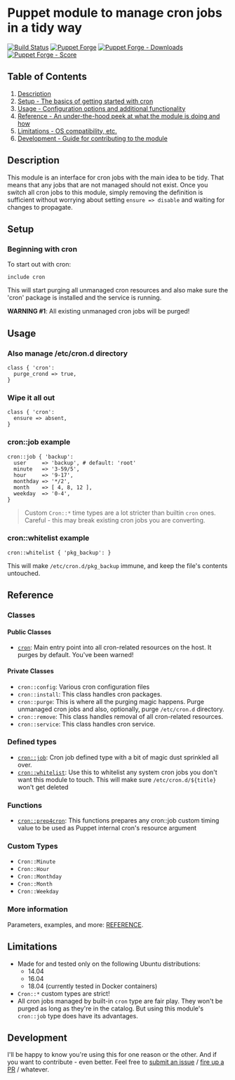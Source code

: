 # Puppet module to manage cron jobs in a tidy way

[![Build Status](https://travis-ci.org/pegasd/puppet-cron.svg?branch=master)](https://travis-ci.org/pegasd/puppet-cron)
[![Puppet Forge](https://img.shields.io/puppetforge/v/pegas/cron.svg)](https://forge.puppetlabs.com/pegas/cron)
[![Puppet Forge - Downloads](https://img.shields.io/puppetforge/dt/pegas/cron.svg)](https://forge.puppetlabs.com/pegas/cron)
[![Puppet Forge - Score](https://img.shields.io/puppetforge/f/pegas/cron.svg)](https://forge.puppetlabs.com/pegas/cron)

## Table of Contents

1. [Description](#description)
1. [Setup - The basics of getting started with cron](#setup)
1. [Usage - Configuration options and additional functionality](#usage)
1. [Reference - An under-the-hood peek at what the module is doing and how](#reference)
1. [Limitations - OS compatibility, etc.](#limitations)
1. [Development - Guide for contributing to the module](#development)

## Description

This module is an interface for cron jobs with the main idea to be tidy. That means that any jobs that are not managed
should not exist. Once you switch all cron jobs to this module, simply removing the definition is sufficient without
worrying about setting `ensure => disable` and waiting for changes to propagate.

## Setup

### Beginning with cron

To start out with cron:
```puppet
include cron
```
This will start purging all unmanaged cron resources and also make sure the 'cron' package is installed and the service is running.

**WARNING #1**: All existing unmanaged cron jobs will be purged!

## Usage

### Also manage /etc/cron.d directory
```puppet
class { 'cron':
  purge_crond => true,
}
```

### Wipe it all out
```puppet
class { 'cron':
  ensure => absent,
}
```

### cron::job example

```puppet
cron::job { 'backup':
  user     => 'backup', # default: 'root'
  minute   => '3-59/5',
  hour     => '9-17',
  monthday => '*/2',
  month    => [ 4, 8, 12 ],
  weekday  => '0-4',
}
```

> Custom `Cron::*` time types are a lot stricter than builtin `cron` ones. Careful - this may break existing cron jobs
  you are converting.

### cron::whitelist example

```puppet
cron::whitelist { 'pkg_backup': }
```
This will make `/etc/cron.d/pkg_backup` immune, and keep the file's contents untouched.

## Reference

### Classes

#### Public Classes

* [`cron`](#cron): Main entry point into all cron-related resources on the host. It purges by default. You've been warned!

#### Private Classes

* `cron::config`: Various cron configuration files
* `cron::install`: This class handles cron packages.
* `cron::purge`: This is where all the purging magic happens. Purge unmanaged cron jobs and also, optionally, purge `/etc/cron.d` directory.
* `cron::remove`: This class handles removal of all cron-related resources.
* `cron::service`: This class handles cron service.

### Defined types

* [`cron::job`](#cronjob): Cron job defined type with a bit of magic dust sprinkled all over.
* [`cron::whitelist`](#cronwhitelist): Use this to whitelist any system cron jobs you don't want this module to touch. This will make sure `/etc/cron.d/${title}` won't get deleted 

### Functions

* [`cron::prep4cron`](#cronprep4cron): This functions prepares any cron::job custom timing value to be used as Puppet internal cron's resource argument

### Custom Types

* `Cron::Minute`
* `Cron::Hour`
* `Cron::Monthday`
* `Cron::Month`
* `Cron::Weekday`

### More information

Parameters, examples, and more: [REFERENCE](REFERENCE.md).

## Limitations

* Made for and tested only on the following Ubuntu distributions:
  * 14.04
  * 16.04
  * 18.04 (currently tested in Docker containers)
* `Cron::*` custom types are strict!
* All cron jobs managed by built-in `cron` type are fair play. They won't be purged as long
  as they're in the catalog. But using this module's `cron::job` type does have its advantages.

## Development

I'll be happy to know you're using this for one reason or the other. And if you want to
contribute - even better. Feel free to [submit an issue](https://github.com/pegasd/puppet-cron/issues) /
[fire up a PR](https://github.com/pegasd/puppet-cron/pulls) / whatever.

